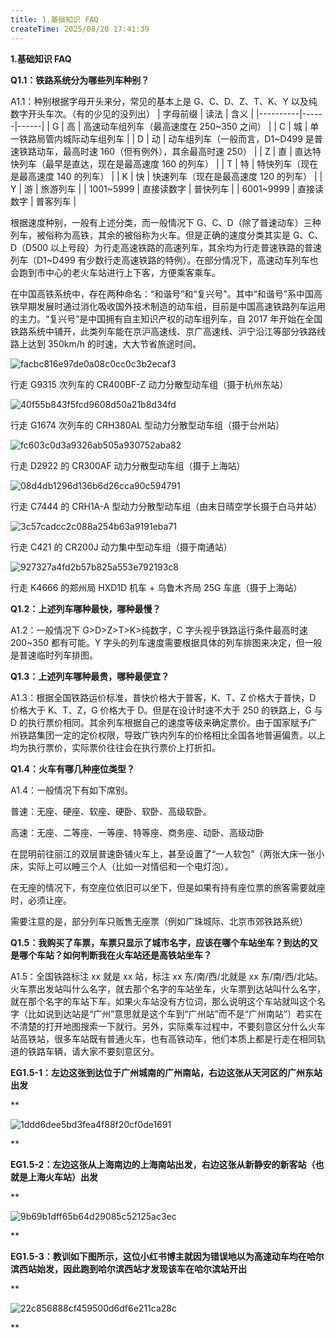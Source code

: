 ```yaml
---
title: 1.基础知识 FAQ
createTime: 2025/08/20 17:41:39
---
```


**1.基础知识 FAQ**

**Q1.1：铁路系统分为哪些列车种别？**

A1.1：种别根据字母开头来分，常见的基本上是 G、C、D、Z、T、K、Y 以及纯数字开头车次。（有的少见的没列出）
| 字母前缀 | 读法 | 含义 |
|----------|------|------|
| G | 高 | 高速动车组列车（最高速度在 250~350 之间） |
| C | 城 | 单一铁路局管内城际动车组列车 |
| D | 动 | 动车组列车（一般而言，D1~D499 是普速铁路动车，最高时速 160（但有例外），其余最高时速 250） |
| Z | 直 | 直达特快列车（最早是直达，现在是最高速度 160 的列车） |
| T | 特 | 特快列车（现在是最高速度 140 的列车） |
| K | 快 | 快速列车（现在是最高速度 120 的列车） |
| Y | 游 | 旅游列车 |
| 1001~5999 | 直接读数字 | 普快列车 |
| 6001~9999 | 直接读数字 | 普客列车 |

根据速度种别，一般有上述分类，而一般情况下 G、C、D（除了普速动车）三种列车，被俗称为高铁，其余的被俗称为火车。但是正确的速度分类其实是 G、C、D（D500 以上号段）为行走高速铁路的高速列车，其余均为行走普速铁路的普速列车（D1~D499 有少数行走高速铁路的特例）。在部分情况下，高速动车列车也会跑到市中心的老火车站进行上下客，方便乘客乘车。

在中国高铁系统中，存在两种命名：“和谐号”和“复兴号”。其中“和谐号”系中国高铁早期发展时通过消化吸收国外技术制造的动车组，目前是中国高速铁路列车运用的主力。“复兴号”是中国拥有自主知识产权的动车组列车，自 2017 年开始在全国铁路系统中铺开，此类列车能在京沪高速线、京广高速线、沪宁沿江等部分铁路线路上达到 350km/h 的时速，大大节省旅途时间。

![facbc816e97de0a08c0cc0c3b2ecaf3](img/image_1755682597045_0we34b0is.jpeg)

行走 G9315 次列车的 CR400BF-Z 动力分散型动车组（摄于杭州东站）

![40f55b843f5fcd9608d50a21b8d34fd](img/image_1755682597047_s9o9f4024.jpeg)

行走 G1674 次列车的 CRH380AL 型动力分散型动车组（摄于台州站）

![fc603c0d3a9326ab505a930752aba82](img/image_1755682597048_zaerfpgd7.jpeg)

行走 D2922 的 CR300AF 动力分散型动车组（摄于上海站）

![08d4db1296d136b6d26cca90c594791](img/image_1755682597049_pec00gm4e.jpeg)

行走 C7444 的 CRH1A-A 型动力分散型动车组（由末日晴空学长摄于白马井站）

![3c57cadcc2c088a254b63a9191eba71](img/image_1755682597049_04zwrl8rq.jpeg)

行走 C421 的 CR200J 动力集中型动车组（摄于南通站）

![927327a4fd2b57b825a553e792193c8](img/image_1755682597050_f88sybry2.jpeg)

行走 K4666 的郑州局 HXD1D 机车 + 乌鲁木齐局 25G 车底（摄于上海站）

**Q1.2：上述列车哪种最快，哪种最慢？**

A1.2：一般情况下 G>D>Z>T>K>纯数字，C 字头视乎铁路运行条件最高时速 200~350 都有可能。Y 字头的列车速度需要根据具体的列车排图来决定，但一般是普速临时列车排图。

**Q1.3：上述列车哪种最贵，哪种最便宜？**

A1.3：根据全国铁路运价标准，普快价格大于普客，K、T、Z 价格大于普快，D 价格大于 K、T、Z，G 价格大于 D。但是在设计时速不大于 250 的铁路上，G 与 D 的执行票价相同。其余列车根据自己的速度等级来确定票价。由于国家赋予广州铁路集团一定的定价权限，导致广铁内列车的价格相比全国各地普遍偏贵。以上均为执行票价，实际票价往往会在执行票价上打折扣。

**Q1.4：火车有哪几种座位类型？**

A1.4：一般情况下有如下席别。

普速：无座、硬座、软座、硬卧、软卧、高级软卧。

高速：无座、二等座、一等座、特等座、商务座、动卧、高级动卧

在昆明前往丽江的双层普速卧铺火车上，甚至设置了“一人软包”（两张大床一张小床，实际上可以睡三个人（比如一对情侣和一个电灯泡）。

在无座的情况下，有空座位依旧可以坐下，但是如果有持有座位票的旅客需要就座时，必须让座。

需要注意的是，部分列车只贩售无座票（例如广珠城际、北京市郊铁路系统）

**Q1.5：我购买了车票，车票只显示了城市名字，应该在哪个车站坐车？到达的又是哪个车站？如何判断我在火车站还是高铁站坐车？**

A1.5：全国铁路标注 xx 就是 xx 站，标注 xx 东/南/西/北就是 xx 东/南/西/北站。火车票出发站叫什么名字，就去那个名字的车站坐车，火车票到达站叫什么名字，就在那个名字的车站下车，如果火车站没有方位词，那么说明这个车站就叫这个名字（比如说到达站是“广州”意思就是这个车到“广州站”而不是“广州南站”）若实在不清楚的打开地图搜索一下就行。另外，实际乘车过程中，不要刻意区分什么火车站高铁站，很多车站既有普通火车，也有高铁动车，他们本质上都是行走在相同轨道的铁路车辆，请大家不要刻意区分。

**EG1.5-1：左边这张到达位于广州城南的广州南站，右边这张从天河区的广州东站出发**

**

![1ddd6dee5bd3fea4f88f20cf0de1691](img/image_1755682597051_56ijho688.jpeg)

**

**EG1.5-2：左边这张从上海南边的上海南站出发，右边这张从新静安的新客站（也就是上海火车站）出发**

**

![9b69b1dff65b64d29085c52125ac3ec](img/image_1755682597052_6vdevvlrm.jpeg)

**

**EG1.5-3：教训如下图所示，这位小红书博主就因为错误地以为高速动车均在哈尔滨西站始发，因此跑到哈尔滨西站才发现该车在哈尔滨站开出**

**

![22c856888cf459500d6df6e211ca28c](img/image_1755682597053_zyfe32zyi.png)

**